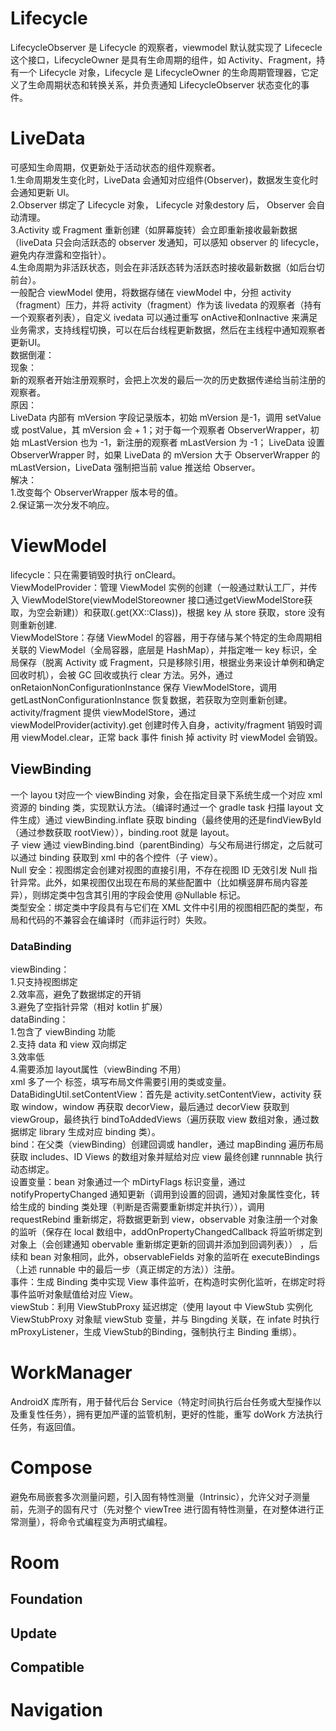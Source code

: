# Lifecycle
LifecycleObserver 是 Lifecycle 的观察者，viewmodel 默认就实现了 Lifececle 这个接口，LifecycleOwner 是具有生命周期的组件，如 Activity、Fragment，持有一个 Lifecycle 对象，Lifecycle 是 LifecycleOwner 的生命周期管理器，它定义了生命周期状态和转换关系，并负责通知 LifecycleObserver 状态变化的事件。
# LiveData
可感知生命周期，仅更新处于活动状态的组件观察者。  
1.生命周期发生变化时，LiveData 会通知对应组件(Observer)，数据发生变化时会通知更新 UI。  
2.Observer 绑定了 Lifecycle 对象， Lifecycle 对象destory 后， Observer 会自动清理。  
3.Activity 或 Fragment 重新创建（如屏幕旋转）会立即重新接收最新数据（liveData 只会向活跃态的 observer 发通知，可以感知 observer 的 lifecycle，避免内存泄露和空指针）。  
4.生命周期为非活跃状态，则会在非活跃态转为活跃态时接收最新数据（如后台切前台）。  
一般配合 viewModel 使用，将数据存储在 viewModel 中，分担 activity（fragment）压力，并将 activity（fragment）作为该 livedata 的观察者（持有一个观察者列表），自定义 ivedata 可以通过重写 onActive和onInactive 来满足业务需求，支持线程切换，可以在后台线程更新数据，然后在主线程中通知观察者更新UI。  
数据倒灌：  
现象：  
新的观察者开始注册观察时，会把上次发的最后一次的历史数据传递给当前注册的观察者。  
原因：  
LiveData 内部有 mVersion 字段记录版本，初始 mVersion 是-1，调用 setValue 或 postValue，其 mVersion 会 + 1；对于每一个观察者 ObserverWrapper，初始 mLastVersion 也为 -1，新注册的观察者 mLastVersion 为 -1； LiveData 设置 ObserverWrapper 时，如果 LiveData 的 mVersion 大于 ObserverWrapper 的 mLastVersion，LiveData 强制把当前 value 推送给 Observer。  
解决：  
1.改变每个 ObserverWrapper 版本号的值。  
2.保证第一次分发不响应。  
# ViewModel
lifecycle：只在需要销毁时执行 onCleard。  
ViewModelProvider：管理 ViewModel 实例的创建（一般通过默认工厂，并传入 ViewModelStore(viewModelStoreowner 接口通过getViewModelStore获取，为空会新建)）和获取(.get(XX::Class))，根据 key 从 store 获取，store 没有则重新创建.  
ViewModelStore：存储 ViewModel 的容器，用于存储与某个特定的生命周期相关联的 ViewModel（全局容器，底层是 HashMap），并指定唯一 key 标识，全局保存（脱离 Activity 或 Fragment，只是移除引用，根据业务来设计单例和确定回收时机），会被 GC 回收或执行 clear 方法。另外，通过 onRetaionNonConfigurationInstance 保存 ViewModelStore，调用 getLastNonConfigurationInstance 恢复数据，若获取为空则重新创建。  
activity/fragment 提供 viewModelStore，通过viewModelProvider(activity).get 创建时传入自身，activity/fragment 销毁时调用 viewModel.clear，正常 back 事件 finish 掉 activity 时 viewModel 会销毁。
## ViewBinding
一个 layou t对应一个 viewBinding 对象，会在指定目录下系统生成一个对应 xml 资源的 binding 类，实现默认方法。（编译时通过一个 gradle task 扫描 layout 文件生成）通过 viewBinding.inflate 获取 binding（最终使用的还是findViewById（通过参数获取 rootView）），binding.root 就是 layout。  
子 view 通过 viewBinding.bind（parentBinding）与父布局进行绑定，之后就可以通过 binding 获取到 xml 中的各个控件（子 view）。  
Null 安全：视图绑定会创建对视图的直接引用，不存在视图 ID 无效引发 Null 指针异常。此外，如果视图仅出现在布局的某些配置中（比如横竖屏布局内容差异），则绑定类中包含其引用的字段会使用 @Nullable 标记。  
类型安全：绑定类中字段具有与它们在 XML 文件中引用的视图相匹配的类型，布局和代码的不兼容会在编译时（而非运行时）失败。
### DataBinding
viewBinding：  
1.只支持视图绑定  
2.效率高，避免了数据绑定的开销  
3.避免了空指针异常（相对 kotlin 扩展）  
dataBinding：    
1.包含了 viewBinding 功能  
2.支持 data 和 view 双向绑定  
3.效率低  
4.需要添加 layout属性（viewBinding 不用）  
xml 多了一个 <data/> 标签，填写布局文件需要引用的类或变量。  
DataBidingUtil.setContentView：首先是 activity.setContentView，activity 获取 window，window 再获取 decorView，最后通过 decorView 获取到 viewGroup，最终执行 bindToAddedViews（遍历获取 view 数组对象，通过数据绑定 library 生成对应 binding 类）。  
bind：在父类（viewBinding）创建回调或 handler，通过 mapBinding 遍历布局获取 includes、ID Views 的数组对象并赋给对应 view 最终创建 runnnable 执行动态绑定。  
设置变量：bean 对象通过一个 mDirtyFlags 标识变量，通过 notifyPropertyChanged 通知更新（调用到设置的回调，通知对象属性变化，转给生成的 binding 类处理（判断是否需要重新绑定并执行）），调用 requestRebind 重新绑定，将数据更新到 view，observable 对象注册一个对象的监听（保存在 local 数组中，addOnPropertyChangedCallback 将监听绑定到对象上（会创建通知 obervable 重新绑定更新的回调并添加到回调列表）） ，后续和 bean 对象相同，此外，observableFields 对象的监听在 executeBindings（上述 runnable 中的最后一步（真正绑定的方法））注册。  
事件：生成 Binding 类中实现 View 事件监听，在构造时实例化监听，在绑定时将事件监听对象赋值给对应 View。  
viewStub：利用 ViewStubProxy 延迟绑定（使用 layout 中 ViewStub 实例化 ViewStubProxy 对象赋 viewStub 变量，并与 Bingding 关联，在 infate 时执行 mProxyListener，生成 ViewStub的Binding，强制执行主 Binding 重绑）。
# WorkManager
AndroidX 库所有，用于替代后台 Service（特定时间执行后台任务或大型操作以及重复性任务），拥有更加严谨的监管机制，更好的性能，重写 doWork 方法执行任务，有返回值。
# Compose
避免布局嵌套多次测量问题，引入固有特性测量（Intrinsic），允许父对子测量前，先测子的固有尺寸（先对整个 viewTree 进行固有特性测量，在对整体进行正常测量），将命令式编程变为声明式编程。  
# Room

## Foundation
## Update
## Compatible
# Navigation
